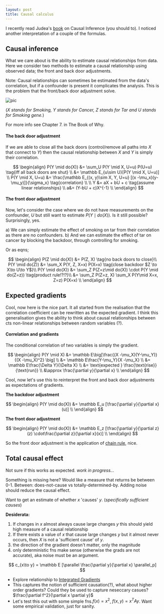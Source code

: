 ```yaml
---
layout: post
title: Causal calculus
---
```


I recently read Judea's [book](https://www.goodreads.com/book/show/36204378-the-book-of-why
) on Causal Inference (you should to). I noticed another interpretation of a couple of the formulas.

## Causal inference

What we care about is the ability to estimate causal relationships from data. Here we consider two methods to estimate a causal relationship using observed data; the front and back door adjustments.

<side>Note: Causal relationships can sometimes be estimated from the data's correlation, but if a confounder is present it complicates the analysis. This is the problem that the front/back door adjustment solve.</side>

![pic]({{site.baseurl}}\images/smoking.png)


(_$X$ stands for Smoking, $Y$ stands for Cancer, $Z$ stands for Tar and $U$ stands for Smoking gene._)

<side>For more info see Chapter 7. in The Book of Why.
</side>

#### The back door adjustment

If we are able to close all the back doors (control/remove all paths into $X$ that connect to $Y$) then the causal relationship between $X$ and $Y$ is simply their correlation.

$$
\begin{align}
P(Y \mid do(X)) &= \sum_U P(Y \mid X, U=u) P(U=u) \tag{iff all back doors are shut} \\
&= \mathbb E_{u\sim U}[P(Y \mid X, U=u)] \\
P(Y \mid X, U=u) &=  \frac{\mathbb E_{(x, y)\sim X, Y, U=u} [(x -\mu_x)(y-\mu_y)]}{\sigma_x} \tag{correlation}  \\
\\
Y &= aX + bU + c \tag{assume linear relationships} \\
a&= (Y-bU + c)X^{-1} \\
\end{align}
$$


#### The front door adjustment

Now, let's consider the case where we do not have measurements on the confounder, $U$ but still want to estimate $P(Y \mid do(X))$. Is it still possible? Surprisingly, yes.

a) We can simply estimate the effect of smoking on tar from their correlation as there are no confounders.
b) And we can estimate the effect of tar on cancer by blocking the backdoor, through controlling for smoking.

Or as eqns;

$$
\begin{align}
P(Z \mid do(X)) &= P(Z, X) \tag{no back doors to close}\\
P(Y \mid do(Z)) &= \sum_X P(Y, Z, X=x) P(X=x) \tag{close backdoor $Z \to X\to U\to Y$}\\
P(Y \mid do(X)) &= \sum_Z P(Z=z\mid do(X)) \cdot P(Y \mid do(Z=z)) \tag{product rule!?!?}\\
&= \sum_Z P(Z=z, X) \sum_X P(Y\mid X=x, Z=z) P(X=x) \\
\end{align}
$$



## Expected gradients

Cool, now here is the nice part. It all started from the realisation that the correlation coefficient can be rewritten as the expected gradient. I think this generalisation gives the ability to think about causal relationships between cts non-linear relationships between random variables (?).

#### Correlation and gradients

The conditional correlation of two variables is simply the gradient.

$$
\begin{align}
P(Y \mid X) &= \mathbb E\big[\frac{(X -\mu_X)(Y-\mu_Y)}{(X -\mu_X)^2} \big] \\
&= \mathbb E\frac{Y-\mu_Y}{X -\mu_X} \\
&= \mathbb E\frac{\Delta Y}{\Delta X} \\
&= \text{expected } \frac{\text{rise}}{\text{run}} \\
&\approx \frac{\partial y}{\partial x} \\
\end{align}
$$

Cool, now let's use this to reinterpret the front and back door adjustments as expectations of gradients.


__The backdoor adjustment__

$$
\begin{align}
P(Y \mid do(X)) &= \mathbb E_u [\frac{\partial y}{\partial x}(u)]  \\
\end{align}
$$


__The front door adjustment__

$$
\begin{align}
P(Y \mid do(X)) &= \mathbb E_z [\frac{\partial y}{\partial z}(z) \cdot\frac{\partial z}{\partial x}(x)] \\
\end{align}
$$

So the front door adjustment is the application of [chain rule](https://en.wikipedia.org/wiki/Chain_rule), nice.


## Total causal effect

Not sure if this works as expected. _work in progress..._

<side>Something is missing here? Would like a measure that returns be between 0-1. Between: does-not-cause vs totally-determined-by. Adding noise should reduce the causal effect.</side>

Want to get an estimate of whether $x$ 'causes' $y$. (_specifically sufficient causes_)

__Desiderata:__

1. If changes in $x$ almost always cause large changes $y$ this should yield high measure of a causal relationship
2. If there exists a value of $x$ that cause large changes $y$ but it almost never occurs, then $X$ is not a 'sufficient cause' of $y$.
3. the direction of the gradient doesn't matter, only the magnitude
4. only deterministic fns make sense (otherwise the grads are not accurate), aka noise must be an argument.

$$
c_{x\to y} = \mathbb E [\parallel \frac{\partial y}{\partial x} \parallel_p]
$$


* Explore relationship to [Integrated Gradients](https://arxiv.org/abs/1703.01365)
* This captures the notion of sufficient causation(?), what about higher order gradients? Could they be used to capture neseccary casues? $\frac{\partial f^2}{\partial x \partial y}$
* Let's test this out with some simple fns.$f(x) = x^2$, $f(x,y) =x^T A y$. Want some empirical validation, just for sanity.
